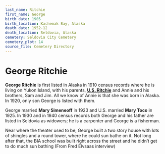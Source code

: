 ```yaml
---
last_name: Ritchie
first_name: George
birth_date: 1905
birth_location: Kachemak Bay, Alaska
death_date: 1952-12
death_location: Seldovia, Alaska
cemetery: Seldovia City Cemetery
cemetery_plot: 14
source_file: Cemetery Directory
---
```

# George Ritchie

**George Ritchie** is first listed in Alaska in 1910
census records where he is living on Yukon Island, with his parents, [**U.S. Ritchie**](./Ritchie_Ulyses_Grant.md) and Annie and his brothers, Sam and Jim.
All we know of Annie is that she was born in Alaska.
In 1920, only son George is listed with them.

George married **Mary Simeneoff** in 1923 and U.S. married **Mary Toco** in 1925. In 1930 and in 1940 census records both George and his father are listed in Seldovia as widowers; he is a carpenter and George is a fisherman. 

Near where the theater used to be, George built a two story house with lots of shingles and a round tower, where he could sun bathe on it. Not long after that, the BIA school was built right across the street and he didn’t get to do much sun bathing (From Fred Elvsaas interview)
